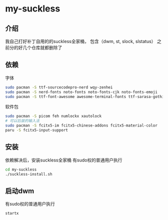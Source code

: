 # my-suckless

## 介绍
我自己打好补丁自用的的suckless全家桶， 包含（dwm, st, slock, slstatus）
之前分的好几个仓库就都删除了
## 依赖
字体
```bash
sudo pacman -S ttf-sourcecodepro-nerd wqy-zenhei
sudo pacman -S nerd-fonts noto-fonts noto-fonts-cjk noto-fonts-emoji
sudo pacman -S ttf-font-awesome awesome-terminal-fonts ttf-sarasa-gothic
```
软件包
```bash
sudo pacman -S picom feh numlockx xautolock
# 可以后装的输入法
sudo pacman -S fcitx5-im fcitx5-chinese-addons fcitx5-material-color
paru -S fcitx5-input-support
```
## 安装
依赖解决后，安装suckless全家桶
有sudo权的普通用户执行
```bash
cd my-suckless
./suckless-install.sh
```
## 启动dwm
有sudo权的普通用户执行
```bash
startx
```